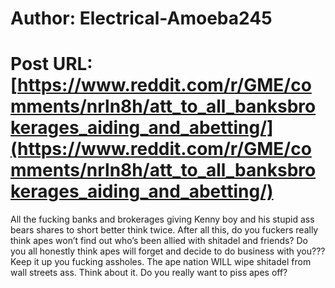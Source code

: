 # Author: Electrical-Amoeba245
# Post URL: [https://www.reddit.com/r/GME/comments/nrln8h/att_to_all_banksbrokerages_aiding_and_abetting/](https://www.reddit.com/r/GME/comments/nrln8h/att_to_all_banksbrokerages_aiding_and_abetting/)


All the fucking banks and brokerages giving Kenny boy and his stupid ass bears shares to short better think twice. After all this, do you fuckers really think apes won’t find out who’s been allied with shitadel and friends? Do you all honestly think apes will forget and decide to do business with you??? Keep it up you fucking assholes. The ape nation WILL wipe shitadel from wall streets ass. Think about it. Do you really want to piss apes off?